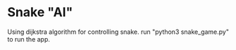# Snake "AI"
Using dijkstra algorithm for controlling snake.
run "python3 snake_game.py" to run the app.
